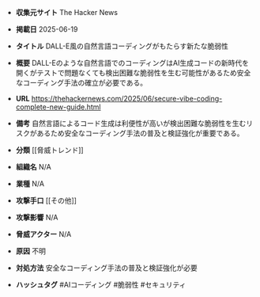 - **収集元サイト**
The Hacker News

- **掲載日**
2025-06-19

- **タイトル**
DALL-E風の自然言語コーディングがもたらす新たな脆弱性

- **概要**
DALL-Eのような自然言語でのコーディングはAI生成コードの新時代を開くがテストで問題なくても検出困難な脆弱性を生む可能性があるため安全なコーディング手法の確立が必要である。

- **URL**
https://thehackernews.com/2025/06/secure-vibe-coding-complete-new-guide.html

- **備考**
自然言語によるコード生成は利便性が高いが検出困難な脆弱性を生むリスクがあるため安全なコーディング手法の普及と検証強化が重要である。

- **分類**
[[脅威トレンド]]

- **組織名**
N/A

- **業種**
N/A

- **攻撃手口**
[[その他]]

- **攻撃影響**
N/A

- **脅威アクター**
N/A

- **原因**
不明

- **対処方法**
安全なコーディング手法の普及と検証強化が必要

- **ハッシュタグ**
#AIコーディング #脆弱性 #セキュリティ
